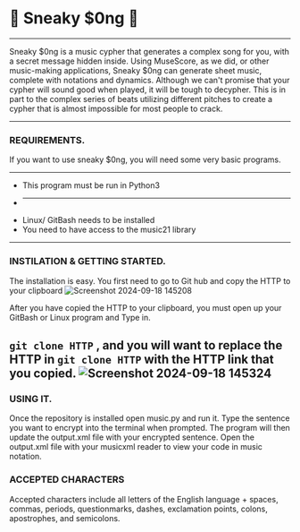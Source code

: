 # 🎵 Sneaky $0ng 🎵
___
Sneaky $0ng is a music cypher that generates a complex song for you, with a secret message hidden inside. Using MuseScore, as we did, or other music-making applications, Sneaky $0ng can generate sheet music, complete with notations and dynamics. 
Although we can't promise that your cypher will sound good when played, it will be tough to decypher. This is in part to the complex series of beats utilizing different pitches to create a cypher that is almost impossible for most people to crack. 
___
### REQUIREMENTS.         
If you want to use sneaky $0ng, you will need some very basic programs. 
___
-  This program must be run in Python3
-  _____________________________________
-  Linux/ GitBash needs to be installed
-  You need to have access to the music21 library
___
### INSTILATION & GETTING STARTED.
The installation is easy. You first need to go to Git hub and copy the HTTP to your clipboard
![Screenshot 2024-09-18 145208](https://github.com/user-attachments/assets/ff9936c8-7add-40c5-9343-f2e9e6407c21)

After you have copied the HTTP to your clipboard, you must open up your GitBash or Linux program and Type in.

`git clone HTTP`
, and you will want to replace the HTTP in `git clone HTTP` with the HTTP link that you copied.
![Screenshot 2024-09-18 145324](https://github.com/user-attachments/assets/7a45f7c6-d41a-4983-8536-b03010999b23)
---
### USING IT. 
Once the repository is installed open music.py and run it. Type the sentence you want to encrypt into the terminal when prompted. The program will then update the output.xml file with your encrypted sentence. Open the output.xml file with your musicxml reader to view your code in music notation.

### ACCEPTED CHARACTERS
Accepted characters include all letters of the English language + spaces, commas, periods, questionmarks, dashes, exclamation points, colons, apostrophes, and semicolons.
